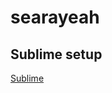 # searayeah
## Sublime setup
[Sublime](https://github.com/searayeah/searayeah/tree/main/Sublime%20setup)
